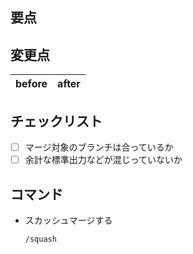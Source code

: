 ## 要点

## 変更点

| before | after |
| ------ | ----- |

## チェックリスト

- [ ] マージ対象のブランチは合っているか
- [ ] 余計な標準出力などが混じっていないか

## コマンド

- スカッシュマージする
  ```
  /squash
  ```